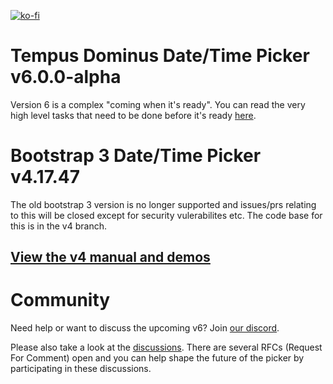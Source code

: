 [![ko-fi](https://ko-fi.com/img/githubbutton_sm.svg)](https://ko-fi.com/R6R53OEFF)

# Tempus Dominus Date/Time Picker v6.0.0-alpha

Version 6 is a complex "coming when it's ready". You can read the very high level tasks that need to be done before it's ready [here](https://github.com/Eonasdan/bootstrap-datetimepicker/issues/2326).


# Bootstrap 3 Date/Time Picker v4.17.47

The old bootstrap 3 version is no longer supported and issues/prs relating to this will be closed except for security vulerabilites etc. The code base for this is in the v4 branch.

## [View the v4 manual and demos](https://getdatepicker.com/4)

# Community

Need help or want to discuss the upcoming v6? Join [our discord](https://discord.gg/BHS9jw9YPf).

Please also take a look at the [discussions](https://github.com/Eonasdan/tempus-dominus/discussions). There are several RFCs (Request For Comment) open and you can help shape the future of the picker by participating in these discussions.
